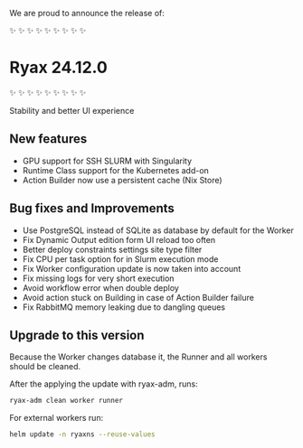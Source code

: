 We are proud to announce the release of:

​✨​ ​✨​ ​✨​ ​✨​ ​✨​ ​✨​ ​✨​ ​✨​ ​✨​
# Ryax 24.12.0
​✨​ ​✨​ ​✨​ ​✨​ ​✨​ ​✨​ ​✨​ ​✨​ ​✨​

Stability and better UI experience

## New features

- GPU support for SSH SLURM with Singularity
- Runtime Class support for the Kubernetes add-on
- Action Builder now use a persistent cache (Nix Store)

## Bug fixes and Improvements

- Use PostgreSQL instead of SQLite as database by default for the Worker
- Fix Dynamic Output edition form UI reload too often
- Better deploy constraints settings site type filter
- Fix CPU per task option for in Slurm execution mode
- Fix Worker configuration update is now taken into account
- Fix missing logs for very short execution
- Avoid workflow error when double deploy
- Avoid action stuck on Building in case of Action Builder failure
- Fix RabbitMQ memory leaking due to dangling queues

## Upgrade to this version

Because the Worker changes database it, the Runner and all workers should be cleaned.

After the applying the update with ryax-adm, runs:
```sh
ryax-adm clean worker runner
```
For external workers run:
```sh
helm update -n ryaxns --reuse-values
```
